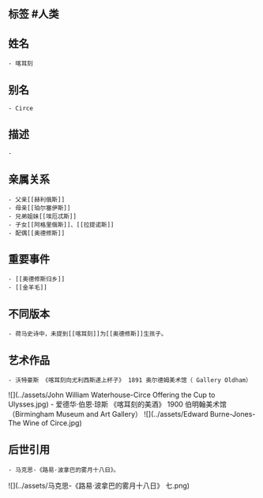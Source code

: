 ## 标签  #人类
## 姓名
	- 喀耳刻
## 别名
	- Circe
## 描述
	-
## 亲属关系
	- 父亲[[赫利俄斯]]
	- 母亲[[珀尔塞伊斯]]
	- 兄弟姐妹[[埃厄忒斯]]
	- 子女[[阿格里俄斯]]、[[拉提诺斯]]
	- 配偶[[奥德修斯]]
## 重要事件
	- [[奥德修斯归乡]]
	- [[金羊毛]]
## 不同版本
	- 荷马史诗中，未提到[[喀耳刻]]为[[奥德修斯]]生孩子。
## 艺术作品
	- 沃特豪斯 《喀耳刻向尤利西斯递上杯子》 1891 奥尔德姆美术馆（ Gallery Oldham）
 ![](../assets/John William Waterhouse-Circe Offering the Cup to Ulysses.jpg)
	- 爱德华·伯恩·琼斯 《喀耳刻的美酒》 1900 伯明翰美术馆（Birmingham Museum and Art Gallery）
 ![](../assets/Edward Burne-Jones-The Wine of Circe.jpg)
## 后世引用
	- 马克思-《路易·波拿巴的雾月十八日》。
 ![](../assets/马克思-《路易·波拿巴的雾月十八日》 七.png)
